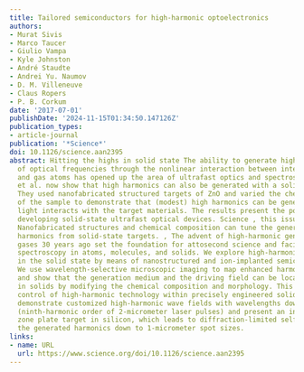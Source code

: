 ```yaml
---
title: Tailored semiconductors for high-harmonic optoelectronics
authors:
- Murat Sivis
- Marco Taucer
- Giulio Vampa
- Kyle Johnston
- André Staudte
- Andrei Yu. Naumov
- D. M. Villeneuve
- Claus Ropers
- P. B. Corkum
date: '2017-07-01'
publishDate: '2024-11-15T01:34:50.147126Z'
publication_types:
- article-journal
publication: '*Science*'
doi: 10.1126/science.aan2395
abstract: Hitting the highs in solid state The ability to generate high harmonics
  of optical frequencies through the nonlinear interaction between intense light pulses
  and gas atoms has opened up the area of ultrafast optics and spectroscopy. Sivis
  et al. now show that high harmonics can also be generated with a solid-state sample.
  They used nanofabricated structured targets of ZnO and varied the chemical composition
  of the sample to demonstrate that (modest) high harmonics can be generated as the
  light interacts with the target materials. The results present the possibility of
  developing solid-state ultrafast optical devices. Science , this issue p. 303 ,
  Nanofabricated structures and chemical composition can tune the generation of high
  harmonics from solid-state targets. , The advent of high-harmonic generation in
  gases 30 years ago set the foundation for attosecond science and facilitated ultrafast
  spectroscopy in atoms, molecules, and solids. We explore high-harmonic generation
  in the solid state by means of nanostructured and ion-implanted semiconductors.
  We use wavelength-selective microscopic imaging to map enhanced harmonic emission
  and show that the generation medium and the driving field can be locally tailored
  in solids by modifying the chemical composition and morphology. This enables the
  control of high-harmonic technology within precisely engineered solid targets. We
  demonstrate customized high-harmonic wave fields with wavelengths down to 225 nanometers
  (ninth-harmonic order of 2-micrometer laser pulses) and present an integrated Fresnel
  zone plate target in silicon, which leads to diffraction-limited self-focusing of
  the generated harmonics down to 1-micrometer spot sizes.
links:
- name: URL
  url: https://www.science.org/doi/10.1126/science.aan2395
---
```

